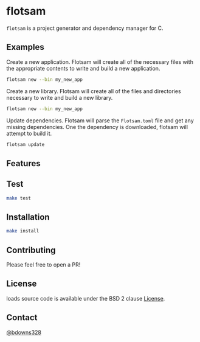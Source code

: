 # flotsam

`flotsam` is a project generator and dependency manager for C. 

## Examples

Create a new application.  Flotsam will create all of the necessary files with the appropriate contents to write and build a new application.

```sh
flotsam new --bin my_new_app
```

Create a new library.  Flotsam will create all of the files and directories necessary to write and build a new library.

```sh
flotsam new --bin my_new_app
```

Update dependencies.  Flotsam will parse the `Flotsam.toml` file and get any missing dependencies.  One the dependency is downloaded, flotsam will attempt to build it.

```sh
flotsam update
```

## Features



## Test

```sh
make test
```

## Installation

```sh
make install
```

## Contributing

Please feel free to open a PR!

## License

loads source code is available under the BSD 2 clause [License](/LICENSE).

## Contact

[@bdowns328](http://twitter.com/bdowns328)
